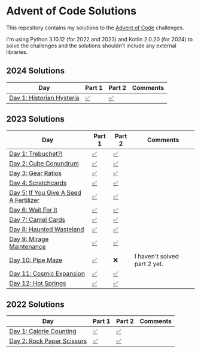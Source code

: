 # Advent of Code Solutions

This repository contains my solutions to the [Advent of Code](https://adventofcode.com/) challenges.

I'm using Python 3.10.12 (for 2022 and 2023) and Kotlin 2.0.20 (for 2024) to solve the challenges and the solutions shouldn't include any external libraries.

## 2024 Solutions

| Day | Part 1                 | Part 2 | Comments |
| --- |------------------------| ------ | -------- |
| [Day 1: Historian Hysteria](https://adventofcode.com/2024/day/1) | [✅](2024/day1/Main.kt) | [✅](2024/day1/Main.kt) | |

## 2023 Solutions

| Day | Part 1 | Part 2 | Comments |
| --- | ------ | ------ | -------- |
| [Day 1: Trebuchet?!](https://adventofcode.com/2023/day/1) | [✅](2023/day1/part--1.py) | [✅](2023/day1/part-2.py) | |
| [Day 2: Cube Conundrum](https://adventofcode.com/2023/day/2) | [✅](2023/day2/part-1.py) | [✅](2023/day2/part-2.py) | |
| [Day 3: Gear Ratios](https://adventofcode.com/2023/day/3) | [✅](2023/day3/part-1.py) | [✅](2023/day3/part-2.py) | |
| [Day 4: Scratchcards](https://adventofcode.com/2023/day/4) | [✅](2023/day4/part-1.py) | [✅](2023/day4/part-2.py) | |
| [Day 5: If You Give A Seed A Fertilizer](https://adventofcode.com/2023/day/5) | [✅](2023/day5/part-1.py) | [✅](2023/day5/part-2.py) | |
| [Day 6: Wait For It](https://adventofcode.com/2023/day/6) | [✅](2023/day6/part-1.py) | [✅](2023/day6/part-2.py) | |
| [Day 7: Camel Cards](https://adventofcode.com/2023/day/7) | [✅](2023/day7/part-1.py) | [✅](2023/day7/part-2.py) | |
| [Day 8: Haunted Wasteland](https://adventofcode.com/2023/day/8) | [✅](2023/day8/part-1.py) | [✅](2023/day8/part-2.py) | |
| [Day 9: Mirage Maintenance](https://adventofcode.com/2023/day/9) | [✅](2023/day9/part-1.py) | [✅](2023/day9/part-2.py) | |
| [Day 10: Pipe Maze](https://adventofcode.com/2023/day/10) | [✅](2023/day10/part-1.py) | ❌ | I haven't solved part 2 yet. |
| [Day 11: Cosmic Expansion](https://adventofcode.com/2023/day/11) | [✅](2023/day11/part-1.py) | [✅](2023/day11/part-2.py) | |
| [Day 12: Hot Springs](https://adventofcode.com/2023/day/12) | [✅](2023/day12/part-1.py) | [✅](2023/day12/part-2.py) | |

## 2022 Solutions

| Day | Part 1 | Part 2 | Comments |
| --- | ------ | ------ | -------- |
| [Day 1: Calorie Counting](https://adventofcode.com/2022/day/1) | [✅](2022/day1/main.py) | [✅](2022/day1/main.py) | |
| [Day 2: Rock Paper Scissors](https://adventofcode.com/2022/day/2) | [✅](2022/day2/main.py) | [✅](2022/day2/main.py) | |
